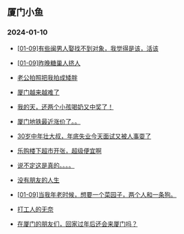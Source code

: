 ## 厦门小鱼 
### 2024-01-10

+ [[01-09]有些闽男人娶找不到对象，我觉得是该，活该](http://bbs.xmfish.com/read-htm-tid-18132652.html)

+ [[01-09]昨晚糖巢人挤人](http://bbs.xmfish.com/read-htm-tid-18132794.html)

+ [老公拍照把我拍成矮胖](http://bbs.xmfish.com/read-htm-tid-18132728.html)

+ [厦门越来越难了](http://bbs.xmfish.com/read-htm-tid-18132657.html)

+ [我的天，还两个小孩喝奶又中奖了！](http://bbs.xmfish.com/read-htm-tid-18132727.html)

+ [厦门地铁最近涨价了。。](http://bbs.xmfish.com/read-htm-tid-18132801.html)

+ [30岁中年壮大叔，年底失业今天面试又被人事耍了](http://bbs.xmfish.com/read-htm-tid-18132757.html)

+ [乐购楼下超市开张，超级便宜啊](http://bbs.xmfish.com/read-htm-tid-18132732.html)

+ [说不定这是真的。。。。](http://bbs.xmfish.com/read-htm-tid-18132610.html)

+ [没有朋友的人生](http://bbs.xmfish.com/read-htm-tid-18132749.html)

+ [[01-09]当我年老时候，想要一个菜园子，两个人和一条狗。](http://bbs.xmfish.com/read-htm-tid-18132869.html)

+ [打工人的无奈](http://bbs.xmfish.com/read-htm-tid-18132919.html)

+ [在厦门的朋友们，回家过年后还会来厦门吗？](http://bbs.xmfish.com/read-htm-tid-18132834.html)


